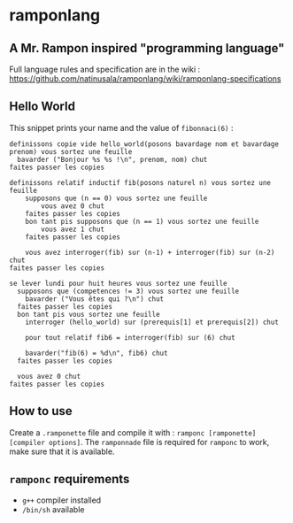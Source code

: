 # ramponlang
## A Mr. Rampon inspired "programming language"

Full language rules and specification are in the wiki : https://github.com/natinusala/ramponlang/wiki/ramponlang-specifications

## Hello World

This snippet prints your name and the value of `fibonnaci(6)` :

```
definissons copie vide hello_world(posons bavardage nom et bavardage prenom) vous sortez une feuille
  bavarder ("Bonjour %s %s !\n", prenom, nom) chut
faites passer les copies

definissons relatif inductif fib(posons naturel n) vous sortez une feuille
    supposons que (n == 0) vous sortez une feuille
        vous avez 0 chut
    faites passer les copies
    bon tant pis supposons que (n == 1) vous sortez une feuille
        vous avez 1 chut
    faites passer les copies

    vous avez interroger(fib) sur (n-1) + interroger(fib) sur (n-2) chut
faites passer les copies

se lever lundi pour huit heures vous sortez une feuille
  supposons que (competences != 3) vous sortez une feuille
    bavarder ("Vous êtes qui ?\n") chut
  faites passer les copies
  bon tant pis vous sortez une feuille
    interroger (hello_world) sur (prerequis[1] et prerequis[2]) chut

    pour tout relatif fib6 = interroger(fib) sur (6) chut

    bavarder("fib(6) = %d\n", fib6) chut
  faites passer les copies

  vous avez 0 chut
faites passer les copies
```

## How to use

Create a `.ramponette` file and compile it with : `ramponc [ramponette] [compiler options]`. The `ramponnade` file is required for `ramponc` to work, make sure that it is available.

## `ramponc` requirements
 - `g++` compiler installed
 - `/bin/sh` available

